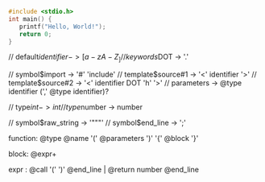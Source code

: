 ```c
#include <stdio.h>
int main() {
   printf("Hello, World!");
   return 0;
}
```

// default$identifier -> [a-zA-Z_]
// keywords$DOT -> '.'

// symbol$import -> '#' 'include'
// template$source#1 -> '<' identifier '>'
// template$source#2 -> '<' identifier DOT 'h' '>'
// parameters -> @type identifier (',' @type identifier)?

// type$int -> int
// type$number -> number

// symbol$raw_string -> '"""'
// symbol$end_line -> ';'

function:
  @type @name '(' @parameters ')' '{'
    @block
  '}'

block: @expr+

expr
  : @call '(' ')'  @end_line
  | @return number @end_line
